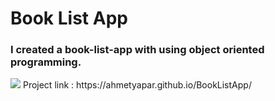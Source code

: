 <h1>Book List App</h1>
<h3>I created a book-list-app with using object oriented programming.</h3>
<img src="https://github.com/ahmetyapar/BookListApp/assets/109108488/51067a12-66fa-45e7-832a-d158ec331589">
Project link : https://ahmetyapar.github.io/BookListApp/

